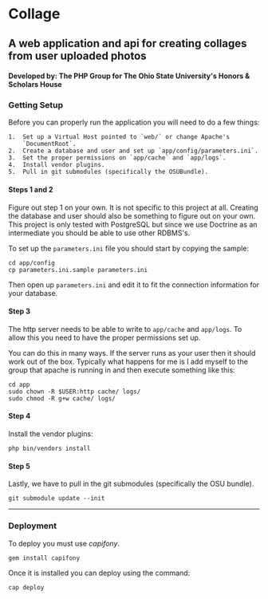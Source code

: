 # Collage
## A web application and api for creating collages from user uploaded photos
#### Developed by: The PHP Group for The Ohio State University's Honors & Scholars House

### Getting Setup

Before you can properly run the application you will need to do a few things:

    1.  Set up a Virtual Host pointed to `web/` or change Apache's
        `DocumentRoot`.
    2.  Create a database and user and set up `app/config/parameters.ini`.
    3.  Set the proper permissions on `app/cache` and `app/logs`.
    4.  Install vendor plugins.
    5.  Pull in git submodules (specifically the OSUBundle).

#### Steps 1 and 2

Figure out step 1 on your own. It is not specific to this project at all.
Creating the database and user should also be something to figure out on your
own. This project is only tested with PostgreSQL but since we use Doctrine as an
intermediate you should be able to use other RDBMS's.

To set up the `parameters.ini` file you should start by copying the sample:

    cd app/config
    cp parameters.ini.sample parameters.ini

Then open up `parameters.ini` and edit it to fit the connection information for
your database.

#### Step 3

The http server needs to be able to write to `app/cache` and `app/logs`.  To
allow this you need to have the proper permissions set up.

You can do this in many ways. If the server runs as your user then it should
work out of the box.  Typically what happens for me is I add myself to the group
that apache is running in and then execute something like this:

    cd app
    sudo chown -R $USER:http cache/ logs/
    sudo chmod -R g+w cache/ logs/

#### Step 4

Install the vendor plugins:

    php bin/vendors install

#### Step 5

Lastly, we have to pull in the git submodules (specifically the OSU bundle).

    git submodule update --init

---

### Deployment

To deploy you must use *capifony*.

    gem install capifony

Once it is installed you can deploy using the command:

    cap deploy
